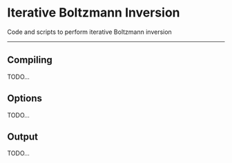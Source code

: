 # Iterative Boltzmann Inversion

Code and scripts to perform iterative Boltzmann inversion

---

## Compiling
TODO...

## Options
TODO...

## Output
TODO...
